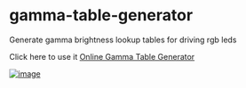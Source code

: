 # gamma-table-generator
Generate gamma brightness lookup tables for driving rgb leds

Click here to use it [Online Gamma Table Generator](https://victornpb.github.io/gamma-table-generator/)

[![image](https://user-images.githubusercontent.com/3372598/69014199-8ae81080-0966-11ea-9eb0-ba246a3dab1b.png)](https://victornpb.github.io/gamma-table-generator/)

